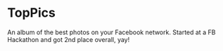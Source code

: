 TopPics
=======

An album of the best photos on your Facebook network. Started at a FB Hackathon and got 2nd place overall, yay!
